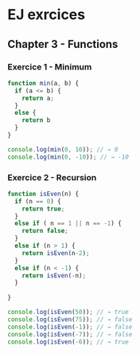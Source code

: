 # EJ exrcices

## Chapter 3 - Functions

### Exercice 1 - Minimum

```javascript
function min(a, b) {
  if (a <= b) {
    return a;
  }
  else {
    return b
  }
}

console.log(min(0, 10)); // → 0
console.log(min(0, -10)); // → -10
```

### Exercice 2 - Recursion

```javascript
function isEven(n) {
  if (n == 0) {
    return true;
  }
  else if ( n == 1 || n == -1) {
    return false;
  }
  else if (n > 1) {
    return isEven(n-2);
  }
  else if (n < -1) {
    return isEven(-n);
  }
 
}

console.log(isEven(50)); // → true
console.log(isEven(75)); // → false
console.log(isEven(-1)); // → false
console.log(isEven(-7)); // → false
console.log(isEven(-6)); // → true
```
